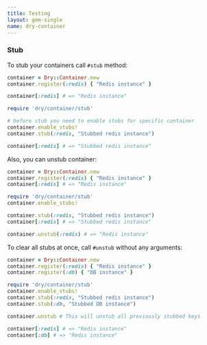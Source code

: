 ```yaml
---
title: Testing
layout: gem-single
name: dry-container
---
```


### Stub

To stub your containers call `#stub` method:

```ruby
container = Dry::Container.new
container.register(:redis) { "Redis instance" }

container[:redis] # => "Redis instance"

require 'dry/container/stub'

# before stub you need to enable stubs for specific container
container.enable_stubs!
container.stub(:redis, "Stubbed redis instance")

container[:redis] # => "Stubbed redis instance"
```

Also, you can unstub container:
```ruby
container = Dry::Container.new
container.register(:redis) { "Redis instance" }
container[:redis] # => "Redis instance"

require 'dry/container/stub'
container.enable_stubs!

container.stub(:redis, "Stubbed redis instance")
container[:redis] # => "Stubbed redis instance"

container.unstub(:redis) # => "Redis instance"
```

To clear all stubs at once, call `#unstub` without any arguments:

```ruby
container = Dry::Container.new
container.register(:redis) { "Redis instance" }
container.register(:db) { "DB instance" }

require 'dry/container/stub'
container.enable_stubs!
container.stub(:redis, "Stubbed redis instance")
container.stub(:db, "Stubbed DB instance")

container.unstub # This will unstub all previously stubbed keys

container[:redis] # => "Redis instance"
container[:db] # => "Redis instance"
```
